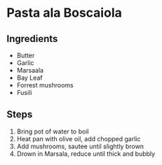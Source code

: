 # Pasta ala Boscaiola

## Ingredients

* Butter
* Garlic
* Marsaala
* Bay Leaf
* Forrest mushrooms
* Fusili

## Steps

1. Bring pot of water to boil
2. Heat pan with olive oil, add chopped garlic
3. Add mushrooms, sautee until slightly brown
4. Drown in Marsala, reduce until thick and bubbly
